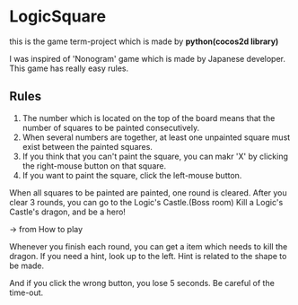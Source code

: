 # LogicSquare

this is the game term-project which is made by **python(cocos2d library)**

I was inspired of 'Nonogram' game which is made by Japanese developer. This game has really easy rules.


## Rules
1. The number which is located on the top of the board means that the number of squares to be painted consecutively.
2. When several numbers are together, at least one unpainted square must exist between the painted squares.
3. If you think that you can't paint the square, you can makr 'X' by clicking the right-mouse button on that square.
4. If you want to paint the square, click the left-mouse button.

When all squares to be painted are painted, one round is cleared. After you clear 3 rounds, you can go to the Logic's Castle.(Boss room) Kill a Logic's Castle's dragon, and be a hero!

 -> from How to play


Whenever you finish each round, you can get a item which needs to kill the dragon. If you need a hint, look up to the left. Hint is related to the shape to be made.

And if you click the wrong button, you lose 5 seconds. Be careful of the time-out.
